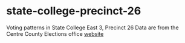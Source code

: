 state-college-precinct-26
=========================

Voting patterns in State College East 3, Precinct 26
Data are from the Centre County Elections office [website](http://centrecountypa.gov/index.aspx?NID=242)
